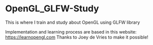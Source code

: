 # OpenGL_GLFW-Study
This is where I train and study about OpenGL using GLFW library

Implementation and learning process are based in this website: https://learnopengl.com
Thanks to Joey de Vries to make it possible!
